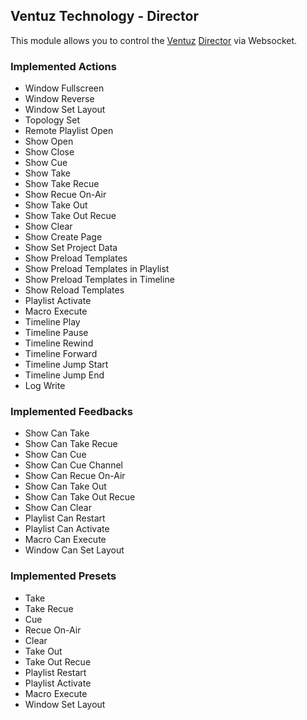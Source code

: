 ## Ventuz Technology - Director

This module allows you to control the [Ventuz](https://www.ventuz.com/) [Director](https://www.ventuz.com/director/) via Websocket.

### Implemented Actions

- Window Fullscreen
- Window Reverse
- Window Set Layout
- Topology Set
- Remote Playlist Open
- Show Open
- Show Close
- Show Cue
- Show Take
- Show Take Recue
- Show Recue On-Air
- Show Take Out
- Show Take Out Recue
- Show Clear
- Show Create Page
- Show Set Project Data
- Show Preload Templates
- Show Preload Templates in Playlist
- Show Preload Templates in Timeline
- Show Reload Templates
- Playlist Activate
- Macro Execute
- Timeline Play
- Timeline Pause
- Timeline Rewind
- Timeline Forward
- Timeline Jump Start
- Timeline Jump End
- Log Write

### Implemented Feedbacks

- Show Can Take
- Show Can Take Recue
- Show Can Cue
- Show Can Cue Channel
- Show Can Recue On-Air
- Show Can Take Out
- Show Can Take Out Recue
- Show Can Clear
- Playlist Can Restart
- Playlist Can Activate
- Macro Can Execute
- Window Can Set Layout

### Implemented Presets

- Take
- Take Recue
- Cue
- Recue On-Air
- Clear
- Take Out
- Take Out Recue
- Playlist Restart
- Playlist Activate
- Macro Execute
- Window Set Layout
